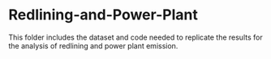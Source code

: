 # Redlining-and-Power-Plant

This folder includes the dataset and code needed to replicate the results for the analysis of redlining and power plant emission.
